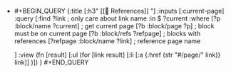 - #+BEGIN_QUERY
  {:title [:h3" [[📝 References]] "]
   :inputs [:current-page]
   :query [:find ?link                    ; only care about link name
           :in $ ?current
           :where 
             [?p :block/name ?current]    ; get current page
             [?b :block/page ?p]          ; block must be on current page
             [?b :block/refs ?refpage]    ; blocks with references
             [?refpage :block/name ?link] ; reference page name
  
   ]
   :view (fn [result]
       [:ul (for [link result]
         [:li [:a {:href (str "#/page/" link)} link]]
       )])
  }
  #+END_QUERY